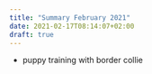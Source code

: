 ```yaml
---
title: "Summary February 2021"
date: 2021-02-17T08:14:07+02:00
draft: true
---
```

- puppy training with border collie
